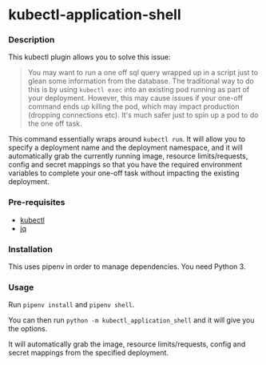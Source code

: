 # kubectl-application-shell

### Description

This kubectl plugin allows you to solve this issue:

> You may want to run a one off sql query wrapped up in a script just to glean some information from the database. The traditional way to do this is by using `kubectl exec` into an existing pod running as part of your deployment. However, this may cause issues if your one-off command ends up killing the pod, which may impact production (dropping connections etc). It's much safer just to spin up a pod to do the one off task.

This command essentially wraps around `kubectl run`. It will allow you to specify a deployment name and the deployment namespace, and it will automatically grab the currently running image, resource limits/requests, config and secret mappings so that you have the required environment variables to complete your one-off task without impacting the existing deployment.

### Pre-requisites

- [kubectl](https://kubernetes.io/docs/tasks/tools/install-kubectl/)
- [jq](https://github.com/stedolan/jq/wiki/Installation)

### Installation

This uses pipenv in order to manage dependencies. You need Python 3.

### Usage

Run `pipenv install` and `pipenv shell`.

You can then run `python -m kubectl_application_shell` and it will give you the options.

It will automatically grab the image, resource limits/requests, config and secret mappings from the specified deployment.
